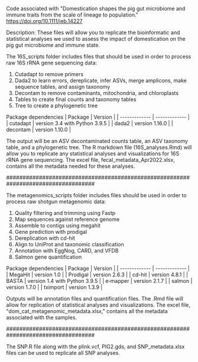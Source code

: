 Code associated with "Domestication shapes the pig gut microbiome and immune traits from the scale of lineage to population."
https://doi.org/10.1111/jeb.14227

Description: These files will allow you to replicate the bioinformatic and statistical analyses we used to assess the impact of domestication on the pig gut microbiome and immune state. 

The 16S_scripts folder includes files that should be used in order to process raw 16S rRNA gene sequencing data: 
1. Cutadapt to remove primers
2. Dada2 to learn errors, dereplicate, infer ASVs, merge amplicons, make sequence tables, and assign taxonomy
3. Decontam to remove contaminants, mitochondria, and chloroplasts
4. Tables to create final counts and taxonomy tables
5. Tree to create a phylogenetic tree

Package dependencies 
| Package  | Version |
| ------------- | ------------- |
| cutadapt  | version 3.4 with Python 3.9.5  |
| dada2  | version 1.16.0 |
| decontam | version 1.10.0 |

The output will be an ASV decontaminated counts table, an ASV taxonomy table, and a phylogenetic tree. The R markdown file (16S_analyses.Rmd) will allow you to replicate any statistical analyses and visualizations for 16S rRNA gene sequencing. The excel file, fecal_metadata_Apr2022.xlsx, contains all the metadata needed for these analyses.

###################################################################################

The metagenomics_scripts folder includes files should be used in order to process raw shotgun metagenomic data: 
1. Quality filtering and trimming using Fastp
2. Map sequences against reference genome
3. Assemble to contigs using megahit
4. Gene prediction with prodigal
5. Dereplication with cd-hit
6. Align to UniProt and taxonomic classification
7. Annotation with EggNog, CARD, and VFDB
8. Salmon gene quantification

Package dependencies 
| Package  | Version |
| ------------- | ------------- |
| MegaHit  | version 1.0 |
| Prodigal  | version 2.6.3 |
| cd-hit | version 4.8.1 |
| BASTA | version 1.4 with Python 3.9.5 | 
| e‐mapper | version 2.1.7 | 
| salmon | version 1.7.0 |
| tximport | version 1.3.9 |

Outputs will be annotation files and quantification files. The .Rmd file will allow for replication of statistical analyses and visualizations. The excel file, "dom_cat_metagenomic_metadata.xlsx," contains all the metadata associated with the samples.

###################################################################################

The SNP.R file along with the plink.vcf, PIG2.gds, and SNP_metadata.xlsx files can be used to replicate all SNP analyses. 
